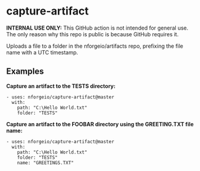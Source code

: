 # capture-artifact

**INTERNAL USE ONLY:** This GitHub action is not intended for general use.  The only reason why this repo is public is because GitHub requires it.

Uploads a file to a folder in the nforgeio/artifacts repo, prefixing the file name with a UTC timestamp.

## Examples

**Capture an artifact to the TESTS directory:**
```
- uses: nforgeio/capture-artifact@master
  with:
    path: "C:\Hello World.txt"
    folder: "TESTS"
```

**Capture an artifact to the FOOBAR directory using the GREETING.TXT file name:**
```
- uses: nforgeio/capture-artifact@master
  with:
    path: "C:\Hello World.txt"
    folder: "TESTS"
    name: "GREETINGS.TXT"
```
